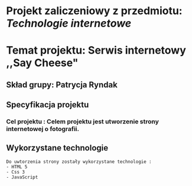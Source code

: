 # Projekt zaliczeniowy z przedmiotu: _**Technologie internetowe**_

# Temat projektu: Serwis internetowy ,,Say Cheese"
## Skład grupy: Patrycja Ryndak
## Specyfikacja projektu
### Cel projektu : Celem projektu jest utworzenie strony internetowej o fotografii.

## Wykorzystane technologie
	Do uwtorzenia strony zostały wykorzystane technologie :
	- HTML 5 
	- Css 3 
	- JavaScript 

